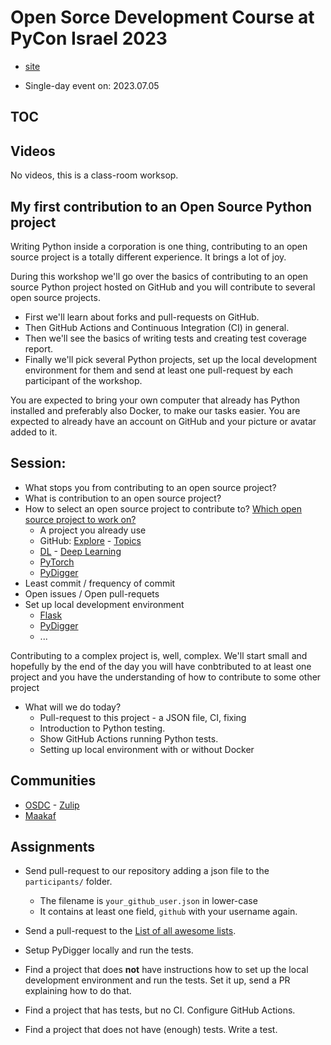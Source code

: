# Open Sorce Development Course at PyCon Israel 2023

* [site](https://osdc.code-maven.com/osdc-2023-07-pyconil/)

* Single-day event on: 2023.07.05

## TOC

## Videos

No videos, this is a class-room worksop.


## My first contribution to an Open Source Python project

Writing Python inside a corporation is one thing, contributing to an open source project is a totally different experience. It brings a lot of joy.

During this workshop we'll go over the basics of contributing to an open source Python project hosted on GitHub and you will contribute to several open source projects.

* First we'll learn about forks and pull-requests on GitHub.
* Then GitHub Actions and Continuous Integration (CI) in general.
* Then we'll see the basics of writing tests and creating test coverage report.
* Finally we'll pick several Python projects, set up the local development environment for them and send at least one pull-request by each participant of the workshop.

You are expected to bring your own computer that already has Python installed and preferably also Docker, to make our tasks easier. You are expected to already have an account on GitHub and your picture or avatar added to it.


## Session:


* What stops you from contributing to an open source project?
* What is contribution to an open source project?
* How to select an open source project to contribute to? [Which open source project to work on?](https://code-maven.com/slides/osdc/which-project)
    * A project you already use
    * GitHub: [Explore](https://github.com/explore) - [Topics](https://github.com/topics)
    * [DL](https://github.com/topics/deep-learning) - [Deep Learning](https://github.com/topics/deep-learning)
    * [PyTorch](https://github.com/topics/pytorch)
    * [PyDigger](https://pydigger.com/)
* Least commit / frequency of commit
* Open issues / Open pull-requets
* Set up local development environment
    * [Flask](https://github.com/pallets/flask)
    * [PyDigger](https://github.com/szabgab/pydigger.com)
    * ...


Contributing to a complex project is, well, complex.
We'll start small and hopefully by the end of the day you will have conbtributed to at least one project
and you have the understanding of how to contribute to some other project

* What will we do today?
    * Pull-request to this project - a JSON file, CI, fixing
    * Introduction to Python testing.
    * Show GitHub Actions running Python tests.
    * Setting up local environment with or without Docker

## Communities

* [OSDC](https://osdc.code-maven.com/community) - [Zulip](https://osdc.zulipchat.com/)
* [Maakaf](https://github.com/maakaf)

## Assignments

* Send pull-request to our repository adding a json file to the `participants/` folder.
    * The filename is `your_github_user.json` in lower-case
    * It contains at least one field, `github` with your username again.

* Send a pull-request to the [List of all awesome lists](https://github.com/szabgab/awesome-lists).

* Setup PyDigger locally and run the tests.

* Find a project that does **not** have instructions how to set up the local development environment and run the tests. Set it up, send a PR explaining how to do that.

* Find a project that has tests, but no CI. Configure GitHub Actions.

* Find a project that does not have (enough) tests. Write a test.



